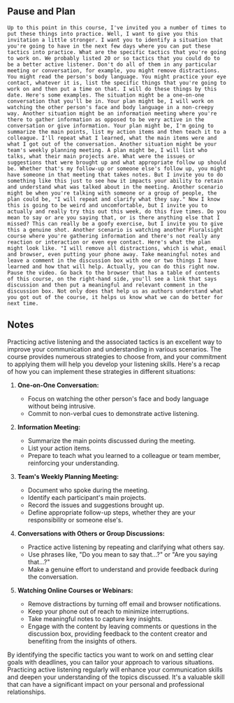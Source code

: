 ## Pause and Plan
```
Up to this point in this course, I've invited you a number of times to put these things into practice. Well, I want to give you this invitation a little stronger. I want you to identify a situation that you're going to have in the next few days where you can put these tactics into practice. What are the specific tactics that you're going to work on. We probably listed 20 or so tactics that you could do to be a better active listener. Don't do all of them in any particular meeting or conversation, for example, you might remove distractions. You might read the person's body language. You might practice your eye contact, whatever it is, list the specific things that you're going to work on and then put a time on that. I will do these things by this date. Here's some examples. The situation might be a one‑on‑one conversation that you'll be in. Your plan might be, I will work on watching the other person's face and body language in a non‑creepy way. Another situation might be an information meeting where you're there to gather information as opposed to be very active in the conversation or give information. Your plan might be, I'm going to summarize the main points, list my action items and then teach it to a colleague. I'll repeat what I learned, what the main items were and what I got out of the conversation. Another situation might be your team's weekly planning meeting. A plan might be, I will list who talks, what their main projects are. What were the issues or suggestions that were brought up and what appropriate follow up should be. Whether that's my follow‑up or someone else's follow up, you might have someone in that meeting that takes notes. But I invite you to do something like this just to see how it impacts your ability to retain and understand what was talked about in the meeting. Another scenario might be when you're talking with someone or a group of people, the plan could be, "I will repeat and clarify what they say." Now I know this is going to be weird and uncomfortable, but I invite you to actually and really try this out this week, do this five times. Do you mean to say or are you saying that, or is there anything else that I missed? This can really be a goofy exercise, but I invite you to give this a genuine shot. Another scenario is watching another Pluralsight course where you're gathering information and there's not really any reaction or interaction or even eye contact. Here's what the plan might look like. "I will remove all distractions, which is what, email and browser, even putting your phone away. Take meaningful notes and leave a comment in the discussion box with one or two things I have learned and how that will help. Actually, you can do this right now. Pause the video. Go back to the browser that has a table of contents of this course, on the right‑hand side, you'll see a link that says discussion and then put a meaningful and relevant comment in the discussion box. Not only does that help us as authors understand what you got out of the course, it helps us know what we can do better for next time.
```

## Notes
Practicing active listening and the associated tactics is an excellent way to improve your communication and understanding in various scenarios. The course provides numerous strategies to choose from, and your commitment to applying them will help you develop your listening skills. Here's a recap of how you can implement these strategies in different situations:

1. **One-on-One Conversation:**
   - Focus on watching the other person's face and body language without being intrusive.
   - Commit to non-verbal cues to demonstrate active listening.

2. **Information Meeting:**
   - Summarize the main points discussed during the meeting.
   - List your action items.
   - Prepare to teach what you learned to a colleague or team member, reinforcing your understanding.

3. **Team's Weekly Planning Meeting:**
   - Document who spoke during the meeting.
   - Identify each participant's main projects.
   - Record the issues and suggestions brought up.
   - Define appropriate follow-up steps, whether they are your responsibility or someone else's.

4. **Conversations with Others or Group Discussions:**
   - Practice active listening by repeating and clarifying what others say.
   - Use phrases like, "Do you mean to say that...?" or "Are you saying that...?"
   - Make a genuine effort to understand and provide feedback during the conversation.

5. **Watching Online Courses or Webinars:**
   - Remove distractions by turning off email and browser notifications.
   - Keep your phone out of reach to minimize interruptions.
   - Take meaningful notes to capture key insights.
   - Engage with the content by leaving comments or questions in the discussion box, providing feedback to the content creator and benefiting from the insights of others.

By identifying the specific tactics you want to work on and setting clear goals with deadlines, you can tailor your approach to various situations. Practicing active listening regularly will enhance your communication skills and deepen your understanding of the topics discussed. It's a valuable skill that can have a significant impact on your personal and professional relationships.
